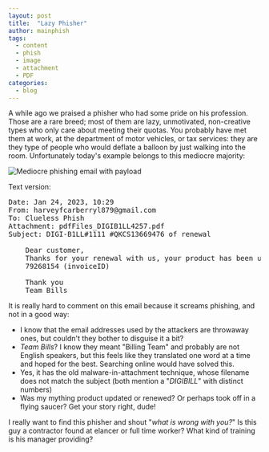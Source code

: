 ```yaml
---
layout: post
title:  "Lazy Phisher"
author: mainphish
tags:
  - content
  - phish
  - image
  - attachment
  - PDF
categories: 
  - blog
---
```

A while ago we praised a phisher who had some pride on his profession. 
Those are a rare breed; most of them are lazy, unmotivated, non-creative types
who only care about meeting their quotas. You probably have met them
at work, at the department of motor vehicles, or tax services: they are they
type of people who would deflate a balloon by just walking into the room.
Unfortunately today's example belongs to this mediocre majority:

<img src="/images/2023/phish9.png" class="align-center" alt="Mediocre phishing email with payload">

Text version:
<pre>
Date: Jan 24, 2023, 10:29
From: harveyfcarberryl879@gmail.com
To: Clueless Phish
Attachment: pdfFiles_DIGIB1LL4257.pdf
Subject: DIGI-B1LL#1111 #QKCS13669476 of renewal

    Dear customer,
    Thanks for your renewal with us, your product has been updated,
    79268154 (invoiceID)

    Thank you
    Team Bills
</pre>

It is really hard to comment on this email because it screams phishing, and
not in a good way:

- I know that the email addresses used by the attackers are throwaway ones, 
  but couldn't they bother to disguise it a bit?
- *Team Bills*? I know they meant "Billing Team" and probably are not
  English speakers, but this feels like they translated one word at a time
  and hoped for the best. Searching online would have solved this.
- Yes, it has the old malware-in-attachment technique, whose filename
  does not match the subject (both mention a "*DIGIBILL*" with distinct 
  numbers)
- Was my mything product updated or renewed? Or perhaps took off in a flying
  saucer? Get your story right, dude!

I really want to find this phisher and shout "*what is wrong with you?*"
Is this guy a contractor found at elancer or full time worker?
What kind of training is his manager providing?
